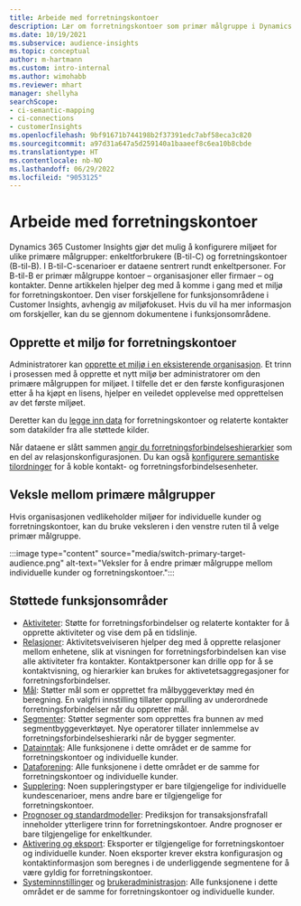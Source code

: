 ```yaml
---
title: Arbeide med forretningskontoer
description: Lær om forretningskontoer som primær målgruppe i Dynamics 365 Customer Insights.
ms.date: 10/19/2021
ms.subservice: audience-insights
ms.topic: conceptual
author: m-hartmann
ms.custom: intro-internal
ms.author: wimohabb
ms.reviewer: mhart
manager: shellyha
searchScope:
- ci-semantic-mapping
- ci-connections
- customerInsights
ms.openlocfilehash: 9bf91671b744198b2f37391edc7abf58eca3c820
ms.sourcegitcommit: a97d31a647a5d259140a1baaeef8c6ea10b8cbde
ms.translationtype: HT
ms.contentlocale: nb-NO
ms.lasthandoff: 06/29/2022
ms.locfileid: "9053125"
---
```

# <a name="work-with-business-accounts"></a>Arbeide med forretningskontoer

Dynamics 365 Customer Insights gjør det mulig å konfigurere miljøet for ulike primære målgrupper: enkeltforbrukere (B-til-C) og forretningskontoer (B-til-B). I B-til-C-scenarioer er dataene sentrert rundt enkeltpersoner. For B-til-B er primær målgruppe kontoer – organisasjoner eller firmaer – og kontakter. Denne artikkelen hjelper deg med å komme i gang med et miljø for forretningskontoer. Den viser forskjellene for funksjonsområdene i Customer Insights, avhengig av miljøfokuset. Hvis du vil ha mer informasjon om forskjeller, kan du se gjennom dokumentene i funksjonsområdene. 

## <a name="create-an-environment-for-business-accounts"></a>Opprette et miljø for forretningskontoer

Administratorer kan [opprette et miljø i en eksisterende organisasjon](create-environment.md). Et trinn i prosessen med å opprette et nytt miljø ber administratorer om den primære målgruppen for miljøet. I tilfelle det er den første konfigurasjonen etter å ha kjøpt en lisens, hjelper en veiledet opplevelse med opprettelsen av det første miljøet.

Deretter kan du [legge inn data](data-sources.md) for forretningskontoer og relaterte kontakter som datakilder fra alle støttede kilder.

Når dataene er slått sammen [angir du forretningsforbindelseshierarkier](relationships.md#set-up-account-hierarchies) som en del av relasjonskonfigurasjonen. Du kan også [konfigurere semantiske tilordninger](semantic-mappings.md) for å koble kontakt- og forretningsforbindelsesenheter. 

## <a name="switch-between-primary-target-audience"></a>Veksle mellom primære målgrupper

Hvis organisasjonen vedlikeholder miljøer for individuelle kunder og forretningskontoer, kan du bruke veksleren i den venstre ruten til å velge primær målgruppe.

:::image type="content" source="media/switch-primary-target-audience.png" alt-text="Veksler for å endre primær målgruppe mellom individuelle kunder og forretningskontoer.":::

## <a name="supported-feature-areas"></a>Støttede funksjonsområder

- [Aktiviteter](activities.md): Støtte for forretningsforbindelser og relaterte kontakter for å opprette aktiviteter og vise dem på en tidslinje.
- [Relasjoner](relationships.md): Aktivitetsveiviseren hjelper deg med å opprette relasjoner mellom enhetene, slik at visningen for forretningsforbindelsen kan vise alle aktiviteter fra kontakter. Kontaktpersoner kan drille opp for å se kontaktvisning, og hierarkier kan brukes for aktivetetsaggregasjoner for forretningsforbindelser.
- [Mål](measures.md): Støtter mål som er opprettet fra målbyggeverktøy med én beregning. En valgfri innstilling tillater opprulling av underordnede forretningsforbindelser når du oppretter mål.
- [Segmenter](segments.md): Støtter segmenter som opprettes fra bunnen av med segmentbyggeverktøyet. Nye operatorer tillater innlemmelse av forretningsforbindelseshierarki når de bygger segmenter.
- [Datainntak](data-sources.md): Alle funksjonene i dette området er de samme for forretningskontoer og individuelle kunder.
- [Dataforening](data-unification.md): Alle funksjonene i dette området er de samme for forretningskontoer og individuelle kunder.
- [Supplering](enrichment-hub.md): Noen suppleringstyper er bare tilgjengelige for individuelle kundescenarioer, mens andre bare er tilgjengelige for forretningskontoer.
- [Prognoser og standardmodeller](predictions-overview.md): Prediksjon for transaksjonsfrafall inneholder ytterligere trinn for forretningskontoer. Andre prognoser er bare tilgjengelige for enkeltkunder.
- [Aktivering og eksport](export-destinations.md): Eksporter er tilgjengelige for forretningskontoer og individuelle kunder. Noen eksporter krever ekstra konfigurasjon og kontaktinformasjon som beregnes i de underliggende segmentene for å være gyldig for forretningskontoer.
- [Systeminnstillinger](system.md) og [brukeradministrasjon](permissions.md): Alle funksjonene i dette området er de samme for forretningskontoer og individuelle kunder.

